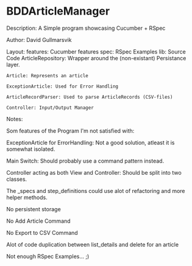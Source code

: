 BDDArticleManager
=================

Description: A Simple program showcasing Cucumber + RSpec

Author: David Gullmarsvik

Layout:
features: Cucumber features
spec: RSpec Examples
lib: Source Code
	ArticleRepository: Wrapper around the (non-existant) Persistance layer.
	
	Article: Represents an article
	
	ExceptionArticle: Used for Error Handling
	
	ArticleRecordParser: Used to parse ArticleRecords (CSV-files)
	
	Controller: Input/Output Manager

Notes:

Som features of the Program I'm not satisfied with:

ExceptionArticle for ErrorHandling: Not a good solution, atleast it is somewhat isolated.

Main Switch: Should probably use a command pattern instead.

Controller acting as both View and Controller: Should be split into two classes.

The _specs and step_definitions could use alot of refactoring and more helper methods.

No persistent storage

No Add Article Command

No Export to CSV Command

Alot of code duplication between list_details and delete for an article

Not enough RSpec Examples... ;)